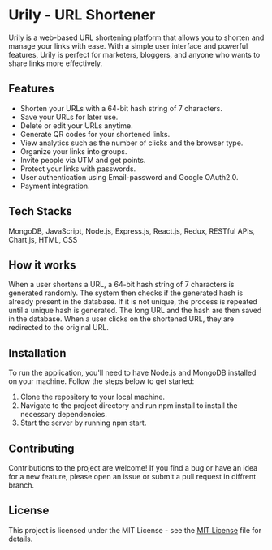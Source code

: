 # Urily - URL Shortener

Urily is a web-based URL shortening platform that allows you to shorten and manage your links with ease. With a simple user interface and powerful features, Urily is perfect for marketers, bloggers, and anyone who wants to share links more effectively.

## Features
- Shorten your URLs with a 64-bit hash string of 7 characters.
- Save your URLs for later use.
- Delete or edit your URLs anytime.
- Generate QR codes for your shortened links.
- View analytics such as the number of clicks and the browser type.
- Organize your links into groups.
- Invite people via UTM and get points.
- Protect your links with passwords.
- User authentication using Email-password and Google OAuth2.0.
- Payment integration.

## Tech Stacks
MongoDB, JavaScript, Node.js, Express.js, React.js, Redux, RESTful APIs, Chart.js, HTML, CSS

## How it works
When a user shortens a URL, a 64-bit hash string of 7 characters is generated randomly. The system then checks if the generated hash is already present in the database. If it is not unique, the process is repeated until a unique hash is generated. The long URL and the hash are then saved in the database. When a user clicks on the shortened URL, they are redirected to the original URL.


## Installation
To run the application, you'll need to have Node.js and MongoDB installed on your machine. Follow the steps below to get started:

1. Clone the repository to your local machine.
2. Navigate to the project directory and run npm install to install the necessary dependencies.
3. Start the server by running npm start.

## Contributing
Contributions to the project are welcome! If you find a bug or have an idea for a new feature, please open an issue or submit a pull request in diffrent branch.

## License
This project is licensed under the MIT License - see the [MIT License](LICENSE) file for details.
